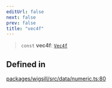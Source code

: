 ```yaml
---
editUrl: false
next: false
prev: false
title: "vec4f"
---
```


> `const` **vec4f**: [`Vec4f`](/api/wigsill/data/type-aliases/vec4f/)

## Defined in

[packages/wigsill/src/data/numeric.ts:80](https://github.com/software-mansion-labs/wigsill/blob/3eabd476f023822e50f40404033f5b0520bf8089/packages/wigsill/src/data/numeric.ts#L80)

